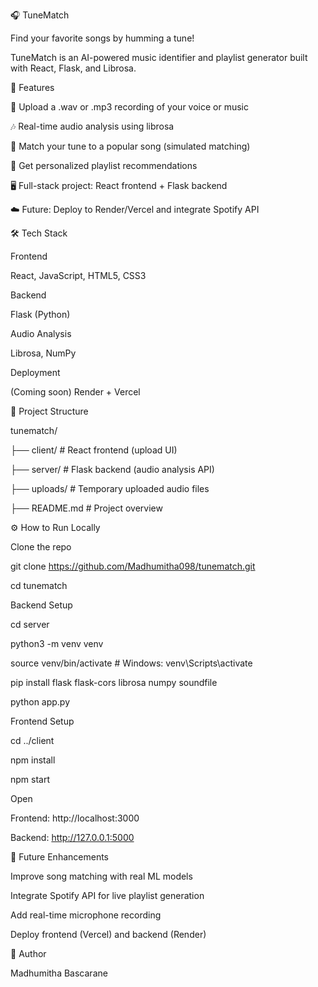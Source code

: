 🎧 TuneMatch

Find your favorite songs by humming a tune!

TuneMatch is an AI-powered music identifier and playlist generator built with React, Flask, and Librosa.


🚀 Features

🎤 Upload a .wav or .mp3 recording of your voice or music

🎶 Real-time audio analysis using librosa

🎯 Match your tune to a popular song (simulated matching)

📜 Get personalized playlist recommendations

🖥️ Full-stack project: React frontend + Flask backend

☁️ Future: Deploy to Render/Vercel and integrate Spotify API


🛠 Tech Stack


Frontend	

React, JavaScript, HTML5, CSS3


Backend	

Flask (Python)


Audio Analysis

Librosa, NumPy


Deployment

(Coming soon) Render + Vercel


📂 Project Structure

tunematch/

├── client/         # React frontend (upload UI)

├── server/         # Flask backend (audio analysis API)

├── uploads/        # Temporary uploaded audio files

├── README.md       # Project overview



⚙️ How to Run Locally

Clone the repo

git clone https://github.com/Madhumitha098/tunematch.git

cd tunematch



Backend Setup

cd server

python3 -m venv venv

source venv/bin/activate  # Windows: venv\Scripts\activate

pip install flask flask-cors librosa numpy soundfile

python app.py


Frontend Setup

cd ../client

npm install

npm start


Open

Frontend: http://localhost:3000

Backend: http://127.0.0.1:5000


📜 Future Enhancements

Improve song matching with real ML models

Integrate Spotify API for live playlist generation

Add real-time microphone recording

Deploy frontend (Vercel) and backend (Render)

🙌 Author

Madhumitha Bascarane 
